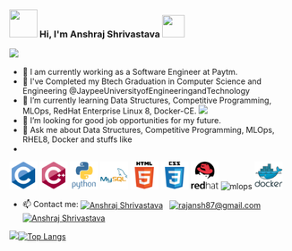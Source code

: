 ### <img src="https://i.pinimg.com/originals/00/4b/17/004b173f6e3d6843df10114e087f30a8.gif" width="50" height="50" /> Hi, I'm Anshraj Shrivastava <img src="https://media.tenor.com/images/3b388fe03da271d2674faf85eb7c3fcd/tenor.gif" width=40 height=40 />  

![](https://camo.githubusercontent.com/992babdffd8c74a1502de375fbdf7e4d54773242/68747470733a2f2f6d656469612e67697068792e636f6d2f6d656469612f53576f536b4e36447854737a71494b4571762f67697068792e676966)

<!--
**rajansh87/rajansh87** is a ✨ _special_ ✨ repository because its `README.md` (this file) appears on your GitHub profile.
-->
- 	:office: I am currently working as a Software Engineer at Paytm.
- 🏦 I've Completed my Btech Graduation in Computer Science and Engineering @JaypeeUniversityofEngineeringandTechnology
- 📖 I’m currently learning Data Structures, Competitive Programming, MLOps, RedHat Enterprise Linux 8, Docker-CE. <img src="https://media.giphy.com/media/WUlplcMpOCEmTGBtBW/giphy.gif" width="30">
- 🤔 I’m looking for good job opportunities for my future.
- 💬 Ask me about Data Structures, Competitive Programming, MLOps, RHEL8, Docker and stuffs like
- 
<img src="https://github.com/devicons/devicon/blob/master/icons/c/c-original.svg" alt="c" width="50" height="50"/>                                                             <img src="https://github.com/devicons/devicon/blob/master/icons/cplusplus/cplusplus-original.svg" alt="cpp" width="50" height="50"/>                                             <img src="https://raw.githubusercontent.com/devicons/devicon/2809b567852a4648062a2d3e7c1c531367458c0b/icons/python/python-original-wordmark.svg" alt="python" width="50" height="50"/>                                                                                                                                                                <img src="https://raw.githubusercontent.com/devicons/devicon/2809b567852a4648062a2d3e7c1c531367458c0b/icons/mysql/mysql-original-wordmark.svg" alt="mysql" width="50" height="50"/>                                                                                                                                                                <img src="https://raw.githubusercontent.com/devicons/devicon/2809b567852a4648062a2d3e7c1c531367458c0b/icons/html5/html5-original-wordmark.svg" alt="html5" width="50" height="50"/>                                                                                                                                                                <img src="https://raw.githubusercontent.com/devicons/devicon/2809b567852a4648062a2d3e7c1c531367458c0b/icons/css3/css3-original-wordmark.svg" alt="css3" width="50" height="50"/>                                                                                                                                                                   <img src="https://github.com/devicons/devicon/blob/master/icons/redhat/redhat-original-wordmark.svg" alt="redhat" width="50" height="50"/>                                       <img src="https://cutt.ly/Yx3uZhq" alt="mlops" width="90" height="90"/>                                                                                                     <img src="https://github.com/devicons/devicon/blob/master/icons/docker/docker-original-wordmark.svg" alt="docker" width="50" height="50"/> 

- 📫 Contact me:  <a href="https://www.linkedin.com/in/ansh-raj/" target="blank"><img align="center" src="https://cdn.jsdelivr.net/npm/simple-icons@3.0.1/icons/linkedin.svg" alt="Anshraj Shrivastava" height="40" width="40" /></a> &nbsp;
<a href="mailto:rajansh87@gmail.com" target="blank"><img align="center" src="https://cdn.jsdelivr.net/npm/simple-icons@3.0.1/icons/gmail.svg" alt="rajansh87@gmail.com" height="40" width="40" /></a>
<a href="https://www.instagram.com/ishu.shriv/" target="blank"><img align="center" src="https://cdn.jsdelivr.net/npm/simple-icons@3.0.1/icons/instagram.svg" alt="Anshraj Shrivastava" height="40" width="40" /></a>

 
<img src = "https://github-readme-stats.vercel.app/api?username=rajansh87&&show_icons=true&theme=radical">[![Top Langs](https://github-readme-stats.vercel.app/api/top-langs/?username=rajansh87&layout=compact&theme=merko)](https://github.com/anuraghazra/github-readme-stats)
